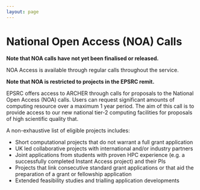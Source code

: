 ```yaml
---
layout: page
---
```


National Open Access (NOA) Calls
================================

**Note that NOA calls have not yet been finalised or released.**

NOA Access is available through regular calls throughout the service.

**Note that NOA is restricted to projects in the EPSRC remit.**

EPSRC offers access to ARCHER through calls for proposals to the National
Open Access (NOA) calls. Users can request significant amounts of computing
resource over a maximum 1 year period. The aim of this call is to provide
access to our new national tier-2 computing facilities for proposals of
high scientific quality that.

A non-exhaustive list of eligible projects includes:

* Short computational projects that do not warrant a full grant application
* UK led collaborative projects with international and/or industry partners
* Joint applications from students with proven HPC experience (e.g. a
  successfully completed Instant Access project) and their PIs
* Projects that link consecutive standard grant applications or that aid the
  preparation of a grant or fellowship application
* Extended feasibility studies and trialling application developments

